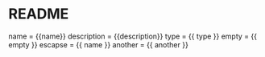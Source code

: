 # README

name = {{name}}
description = {{description}}
type = {{ type }}
empty = {{ empty }}
escapse = \{{ name }}
another = {{ another }}